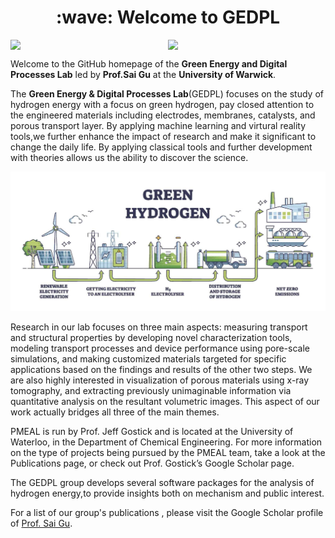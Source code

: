 <h1 align="center">:wave: Welcome to GEDPL </h1>


<div style="display: flex; justify-content: space-between; align-items: flex-end;">
  <img src="https://baltictransportjournal.com/assets/files/news/hydrogen-produksjon-ny-eng.gif" width="400" />
  <img src="https://i.imgur.com/JlXPELW.jpg" width="400" /> 
</div>


Welcome to the GitHub homepage of the  **Green Energy and Digital Processes Lab** led by **Prof.Sai Gu** at the **University of Warwick**. 

The **Green Energy & Digital Processes Lab**(GEDPL) focuses on the study of hydrogen energy with a focus on green hydrogen, pay closed attention to the engineered materials including electrodes, membranes, catalysts, and porous transport layer. By applying machine learning and virtural reality tools,we further enhance the impact of research and make it significant to change the daily life. By applying classical tools and further development with theories allows us the ability to discover the science.

<!--   profile-green-animate -->
![My Local Image](./profile/Green-Hydrogen.jpg)

Research in our lab focuses on three main aspects: measuring transport and structural properties by developing novel characterization tools, modeling transport processes and device performance using pore-scale simulations, and making customized materials targeted for specific applications based on the findings and results of the other two steps. We are also highly interested in visualization of porous materials using x-ray tomography, and extracting previously unimaginable information via quantitative analysis on the resultant volumetric images. This aspect of our work actually bridges all three of the main themes.

PMEAL is run by Prof. Jeff Gostick and is located at the University of Waterloo, in the Department of Chemical Engineering. For more information on the type of projects being pursued by the PMEAL team, take a look at the Publications page, or check out Prof. Gostick’s Google Scholar page.

The GEDPL group develops several software packages for the analysis of hydrogen energy,to provide insights both on mechanism and public interest.

For a list of our group's publications , please visit the Google Scholar profile of [Prof. Sai Gu](https://scholar.google.com/citations?user=EufoqsMAAAAJ&hl=en&oi=ao).


